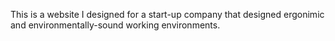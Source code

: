 This is a website I designed for a start-up company that designed ergonimic and environmentally-sound working environments.
